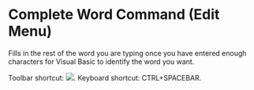 
# Complete Word Command (Edit Menu)

Fills in the rest of the word you are typing once you have entered enough characters for Visual Basic to identify the word you want.

Toolbar shortcut: 
![](../images/tbr_cwrd_ZA01201695.gif). Keyboard shortcut: CTRL+SPACEBAR.

